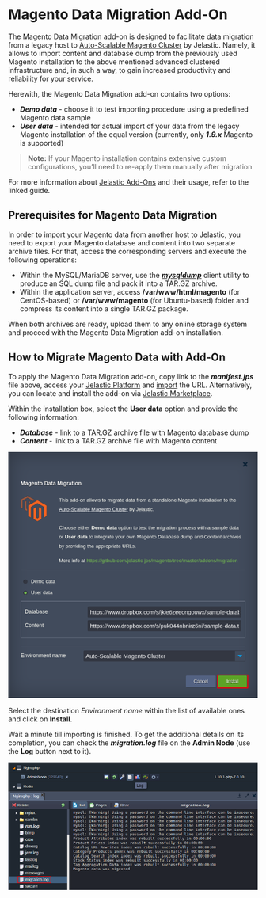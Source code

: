 # Magento Data Migration Add-On

The Magento Data Migration add-on is designed to facilitate data migration from a legacy host to [Auto-Scalable Magento Cluster](https://blog.jelastic.com/2017/08/31/auto-scalable-magento-cluster-in-containers/) by Jelastic. Namely, it allows to import content and database dump from the previously used Magento installation to the above mentioned advanced clustered infrastructure and, in such a way, to gain increased productivity and reliability for your service.

Herewith, the Magento Data Migration add-on contains two options:
* _**Demo data**_ - choose it to test importing procedure using a predefined Magento data sample
* _**User data**_ - intended for actual import of your data from the legacy Magento installation of the equal version (currently, only _**1.9.x**_ Magento is supported)

> **Note:** If your Magento installation contains extensive custom configurations, you’ll need to re-apply them manually after migration 

For more information about [Jelastic Add-Ons](https://github.com/jelastic-jps/jpswiki/wiki/Jelastic-Addons) and their usage, refer to the linked guide.

## Prerequisites for Magento Data Migration

In order to import your Magento data from another host to Jelastic, you need to export your Magento database and content into two separate archive files. For that, access the corresponding servers and execute the following operations:
* Within the MySQL/MariaDB server, use the _**[mysqldump](https://dev.mysql.com/doc/refman/5.7/en/mysqldump.html)**_ client utility to produce an SQL dump file and pack it into a TAR.GZ archive.
* Within the application server, access **/var/www/html/magento** (for CentOS-based) or **/var/www/magento** (for Ubuntu-based) folder and compress its content into a single TAR.GZ package.

When both archives are ready, upload them to any online storage system and proceed with the Magento Data Migration add-on installation.

## How to Migrate Magento Data with Add-On

To apply the Magento Data Migration add-on, copy link to the _**manifest.jps**_ file above, access your [Jelastic Platform](https://jelastic.cloud/) and [import](https://docs.jelastic.com/environment-import) the URL. Alternatively, you can locate and install the add-on via [Jelastic Marketplace](https://docs.jelastic.com/marketplace#add-ons).

Within the installation box, select the **User data** option and provide the following information: 
* _**Database**_ - link to a TAR.GZ archive file with Magento database dump
* _**Content**_ - link to a TAR.GZ archive file with Magento content

![magento-migration-installation](images/magento-migration-installation.png)

Select the destination _Environment name_ within the list of available ones and click on **Install**. 

Wait a minute till importing is finished. To get the additional details on its completion, you can check the _**migration.log**_ file on the **Admin Node** (use the **Log** button next to it).

![magento-migration-log](images/magento-migration-log.png)
